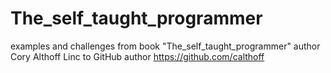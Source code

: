 # The_self_taught_programmer
examples and challenges from book  "The_self_taught_programmer"  author Cory Althoff 
Linc to GitHub author https://github.com/calthoff
